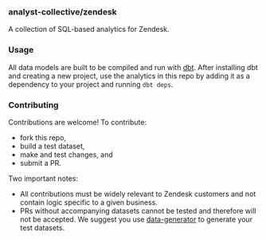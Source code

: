 ### analyst-collective/zendesk

A collection of SQL-based analytics for Zendesk.

### Usage

All data models are built to be compiled and run with [dbt](https://github.com/analyst-collective/dbt). After installing dbt and creating a new project, use the analytics in this repo by adding it as a dependency to your project and running `dbt deps`.

### Contributing
Contributions are welcome! To contribute:
- fork this repo,
- build a test dataset,
- make and test changes, and
- submit a PR.

Two important notes:
- All contributions must be widely relevant to Zendesk customers and not contain logic specific to a given business.
- PRs without accompanying datasets cannot be tested and therefore will not be accepted. We suggest you use [data-generator](https://github.com/analyst-collective/data-generator) to generate your test datasets.
